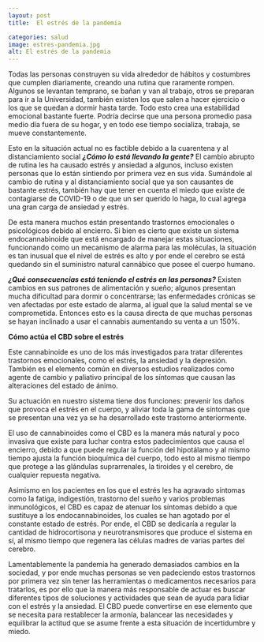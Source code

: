 ```yaml
---
layout: post
title:  El estrés de la pandemia

categories: salud
image: estres-pandemia.jpg
alt: El estrés de la pandemia
---
```



Todas las personas construyen su vida alrededor de hábitos y costumbres que cumplen diariamente, creando una rutina que raramente rompen. Algunos se levantan temprano, se bañan y van al trabajo, otros se preparan para ir a la Universidad, también existen los que salen a hacer ejercicio o los que se quedan a dormir hasta tarde. Todo esto crea una estabilidad emocional bastante fuerte. Podría decirse que una persona promedio pasa medio día fuera de su hogar, y en todo ese tiempo socializa, trabaja, se mueve constantemente.

Esto en la situación actual no es factible debido a la cuarentena y al distanciamiento social ***¿Cómo lo está llevando la gente?*** El cambio abrupto de rutina les ha causado estrés y ansiedad a algunos, incluso existen personas que lo están sintiendo por primera vez en sus vida. Sumándole al cambio de rutina y al distanciamiento social que ya son causantes de bastante estrés, también hay que tener en cuenta el miedo que existe de contagiarse de COVID-19 o de que un ser querido lo haga, lo cual agrega una gran carga de ansiedad y estrés.

De esta manera muchos están presentando trastornos emocionales o psicológicos debido al encierro. Si bien es cierto que existe un sistema endocannabinoide que está encargado de manejar estas situaciones, funcionando como un mecanismo de alarma para las moléculas, la situación es tan inusual que el nivel de estrés es alto y por ende el cerebro se está quedando sin el suministro natural cannábico que posee el cuerpo humano.

***¿Qué consecuencias está teniendo el estrés en las personas?*** Existen cambios en sus patrones de alimentación y sueño; algunos presentan mucha dificultad para dormir o concentrarse; las enfermedades crónicas se ven afectadas por este estado de alarma, al igual que la salud mental se ve comprometida. Entonces esto es la causa directa de que muchas personas se hayan inclinado a usar el cannabis aumentando su venta a un 150%.

**Cómo actúa el CBD sobre el estrés**

Este cannabinoide es uno de los más investigados para tratar diferentes trastornos emocionales, como el estrés, la ansiedad y la depresión. También es el elemento común en diversos estudios realizados como agente de cambio y paliativo principal de los síntomas que causan las alteraciones del estado de ánimo.

Su actuación en nuestro sistema tiene dos funciones: prevenir los daños que provoca el estrés en el cuerpo, y aliviar toda la gama de síntomas que se presentan una vez ya se ha desarrollado este trastorno anteriormente.

El uso de cannabinoides como el CBD es la manera más natural y poco invasiva que existe para luchar contra estos padecimientos que causa el encierro, debido a que puede regular la función del hipotálamo y al mismo tiempo ajusta la función bioquímica del cuerpo, todo esto al mismo tiempo que protege a las glándulas suprarrenales, la tiroides y el cerebro, de cualquier repuesta negativa.

Asimismo en los pacientes en los que el estrés les ha agravado síntomas como la fatiga, indigestión, trastorno del sueño y varios problemas inmunológicos, el CBD es capaz de atenuar los síntomas debido a que sustituye a los endocannabinoides, los cuales se han agotado por el constante estado de estrés. Por ende, el CBD se dedicaría a regular la cantidad de hidrocortisona y neurotransmisores que produce el sistema en sí, al mismo tiempo que regenera las células madres de varias partes del cerebro.

Lamentablemente la pandemia ha generado demasiados cambios en la sociedad, y por ende muchas personas se ven padeciendo estos trastornos por primera vez sin tener las herramientas o medicamentos necesarios para tratarlos, es por ello que la manera más responsable de actuar es buscar diferentes tipos de soluciones y actividades que sean de ayuda para lidiar con el estrés y la ansiedad. El CBD puede convertirse en ese elemento que se necesita para restablecer la armonía, balancear las necesidades y equilibrar la actitud que se asume frente a esta situación de incertidumbre y miedo.

